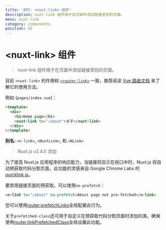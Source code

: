 ```yaml
---
title: 'API: <nuxt-link> 组件'
description: nuxt-link 组件用于在页面中添加链接至别的页面。
menu: nuxt-link
category: components
position: 43
---
```


# &lt;nuxt-link&gt; 组件

> nuxt-link 组件用于在页面中添加链接至别的页面。

目前 `<nuxt-link>` 的作用和 [`<router-link>`](https://router.vuejs.org/zh-cn/api/router-link.html) 一致，推荐阅读 [Vue 路由文档](https://router.vuejs.org/zh-cn/api/router-link.html) 来了解它的使用方法。

例如 (`pages/index.vue`)：

```html
<template>
  <div>
    <h1>Home page</h1>
    <nuxt-link to="/about">关于</nuxt-link>
  </div>
</template>
```

**别名:** `<n-link>`, `<NuxtLink>`, 和 `<NLink>`

> Nuxt.js v2.4.0 添加

为了提高 Nuxt.js 应用程序的响应能力，当链接将显示在视口中时，Nuxt.js 将自动预获取代码分割页面。此功能的灵感来自 Google Chrome Labs 的[quicklink.js](https://github.com/GoogleChromeLabs/quicklink)。

要禁用链接页面的预获取，可以使用`no-prefetch`：

```html
<n-link to="/about" no-prefetch>About page not pre-fetched</n-link>
```

您可以使用[router.prefetchLinks](/api/configuration-router#prefetchlinks)全局配置此行为。

关于`prefetched-class`还可用于自定义在预获取代码分割页面时添加的类。确保使用[router.linkPrefetchedClass](/api/configuration-router#linkprefetchedclass)全局设置此功能。
